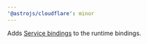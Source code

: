 ```yaml
---
'@astrojs/cloudflare': minor
---
```


Adds [Service bindings](https://developers.cloudflare.com/workers/configuration/bindings/about-service-bindings/) to the runtime bindings.
